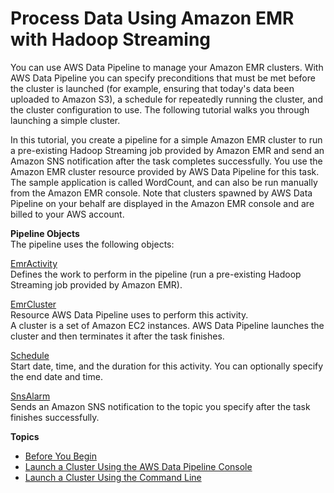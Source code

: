# Process Data Using Amazon EMR with Hadoop Streaming<a name="dp-launch-emr-jobflow"></a>

You can use AWS Data Pipeline to manage your Amazon EMR clusters\. With AWS Data Pipeline you can specify preconditions that must be met before the cluster is launched \(for example, ensuring that today's data been uploaded to Amazon S3\), a schedule for repeatedly running the cluster, and the cluster configuration to use\. The following tutorial walks you through launching a simple cluster\.

In this tutorial, you create a pipeline for a simple Amazon EMR cluster to run a pre\-existing Hadoop Streaming job provided by Amazon EMR and send an Amazon SNS notification after the task completes successfully\. You use the Amazon EMR cluster resource provided by AWS Data Pipeline for this task\. The sample application is called WordCount, and can also be run manually from the Amazon EMR console\. Note that clusters spawned by AWS Data Pipeline on your behalf are displayed in the Amazon EMR console and are billed to your AWS account\.

**Pipeline Objects**  
The pipeline uses the following objects:

[EmrActivity](dp-object-emractivity.md)  
Defines the work to perform in the pipeline \(run a pre\-existing Hadoop Streaming job provided by Amazon EMR\)\.

[EmrCluster](dp-object-emrcluster.md)  
Resource AWS Data Pipeline uses to perform this activity\.  
A cluster is a set of Amazon EC2 instances\. AWS Data Pipeline launches the cluster and then terminates it after the task finishes\. 

[Schedule](dp-object-schedule.md)  
Start date, time, and the duration for this activity\. You can optionally specify the end date and time\.

[SnsAlarm](dp-object-snsalarm.md)  
Sends an Amazon SNS notification to the topic you specify after the task finishes successfully\. 

**Topics**
+ [Before You Begin](dp-emr-jobflow-prereq.md)
+ [Launch a Cluster Using the AWS Data Pipeline Console](dp-emr-jobflow-console.md)
+ [Launch a Cluster Using the Command Line](dp-launch-emr-jobflow-cli.md)